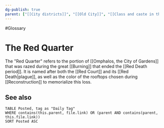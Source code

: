 ```yaml
---
dg-publish: true
parent: ["[[City districts]]", "[[Old City]]", "[[Class and caste in the City]]"]
---
```

#Glossary
# The Red Quarter

The "Red Quarter" refers to the portion of [[Omphalos, the City of Gardens]] that was razed during the great [[Burning]] that ended the [[Red Death period]]. It is named after both the [[Red Court]] and its [[Red Death|plague]], as well as the color of the rooftops chosen during [[Reconstruction]] to memorialize this loss.

## See also
```dataview
TABLE Posted, tag as "Daily Tag"
WHERE contains(this.parent, file.link) OR (parent AND contains(parent, this.file.link))
SORT Posted ASC
```